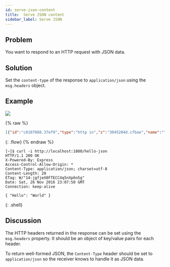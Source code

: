 ```yaml
---
id: serve-json-content
title:  Serve JSON content
sidebar_label: Serve JSON
---
```


## Problem

You want to respond to an HTTP request with JSON data.

## Solution

Set the `content-type` of the response to `application/json` using the `msg.headers`
object.

## Example

![](/images/http/serve-json-content.png)

{% raw %}
~~~json
[{"id":"c8107088.37ef9","type":"http in","z":"3045204d.cfbae","name":"","url":"/hello-json","method":"get","swaggerDoc":"","x":120,"y":620,"wires":[["4e8237da.b17dc8"]]},{"id":"4e8237da.b17dc8","type":"template","z":"3045204d.cfbae","name":"page","field":"payload","fieldType":"msg","format":"handlebars","syntax":"mustache","template":"{ \"Hello\": \"World\" }","x":290,"y":620,"wires":[["65401623.9abfe8"]]},{"id":"65401623.9abfe8","type":"change","z":"3045204d.cfbae","name":"Set Headers","rules":[{"t":"set","p":"headers","pt":"msg","to":"{}","tot":"json"},{"t":"set","p":"headers.content-type","pt":"msg","to":"application/json","tot":"str"}],"action":"","property":"","from":"","to":"","reg":false,"x":450,"y":620,"wires":[["f7d3e35a.082c2"]]},{"id":"f7d3e35a.082c2","type":"http response","z":"3045204d.cfbae","name":"","x":610,"y":620,"wires":[]}]
~~~
{: .flow}
{% endraw %}

~~~text
[~]$ curl -i http://localhost:1880/hello-json
HTTP/1.1 200 OK
X-Powered-By: Express
Access-Control-Allow-Origin: *
Content-Type: application/json; charset=utf-8
Content-Length: 20
ETag: W/"14-jgfjeX8FTECC4q5nXp6n5g"
Date: Sat, 26 Nov 2016 23:07:50 GMT
Connection: keep-alive

{ "Hello": "World" }
~~~
{: .shell}

## Discussion

The HTTP headers returned in the response can be set using the `msg.headers`
property. It should be an object of key/value pairs for each header.

To return well-formed JSON, the `Content-Type` header should be set to
`application/json` so the receiver knows to handle it as JSON data.
